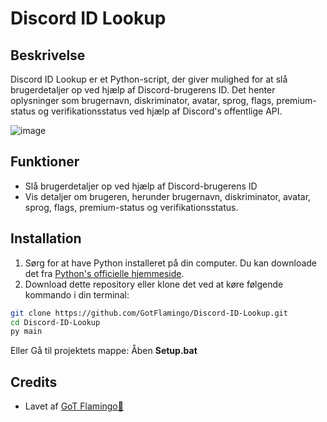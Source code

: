 # Discord ID Lookup

## Beskrivelse
Discord ID Lookup er et Python-script, der giver mulighed for at slå brugerdetaljer op ved hjælp af Discord-brugerens ID. Det henter oplysninger som brugernavn, diskriminator, avatar, sprog, flags, premium-status og verifikationsstatus ved hjælp af Discord's offentlige API.

![image](https://github.com/GotFlamingo/Discord-ID-Lookup/assets/126965713/b474baad-6116-47cf-b300-b11e67d102e6)


## Funktioner
- Slå brugerdetaljer op ved hjælp af Discord-brugerens ID
- Vis detaljer om brugeren, herunder brugernavn, diskriminator, avatar, sprog, flags, premium-status og verifikationsstatus.

## Installation
1. Sørg for at have Python installeret på din computer. Du kan downloade det fra [Python's officielle hjemmeside](https://www.python.org/downloads/).
2. Download dette repository eller klone det ved at køre følgende kommando i din terminal: 
```bash
git clone https://github.com/GotFlamingo/Discord-ID-Lookup.git
cd Discord-ID-Lookup
py main
```
Eller 
Gå til projektets mappe:
Åben **Setup.bat**




## Credits
- Lavet af [GoT Flamingo🦩](https://github.com/gotflamingo)
